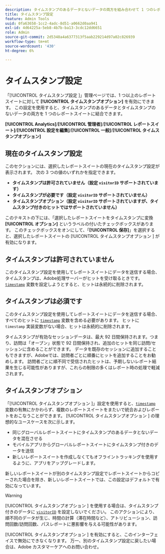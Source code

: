 ```yaml
---
description: タイムスタンプのあるデータとないデータの両方を組み合わせて 1 つのレポートスイートにします。
title: タイムスタンプ設定
feature: Admin Tools
uuid: 0fa63658-1cc2-4adc-8d51-a0662d0aa941
exl-id: 4d64225a-5eb8-4b7b-ba13-3cdc12dd6651
role: Admin
source-git-commit: 2d5348a4a6377313f5aab229214d97a02c826939
workflow-type: tm+mt
source-wordcount: '430'
ht-degree: 6%

---
```


# タイムスタンプ設定

「[!UICONTROL  タイムスタンプ設定 ]」管理ページでは、1 つ以上のレポートスイートに対して **[!UICONTROL タイムスタンプオプション]** を有効にできます。 この設定を使用すると、タイムスタンプのあるデータとタイムスタンプのないデータの両方を 1 つのレポートスイートに結合できます。

**[!UICONTROL Analytics]**/**[!UICONTROL 管理者]**/**[!UICONTROL レポートスイート]**/**[!UICONTROL 設定を編集]**/**[!UICONTROL 一般]**/**[!UICONTROL タイムスタンプオプション]**

## 現在のタイムスタンプ設定

このセクションには、選択したレポートスイートの現在のタイムスタンプ設定が表示されます。 次の 3 つの値のいずれかを指定できます。

* **タイムスタンプは許可されていません（設定 `visitorID` サポートされています）**
* **タイムスタンプが必要です（設定 `visitorID` サポートされていません）**
* **タイムスタンプオプション（設定 `visitorID` サポートされていますが、タイムスタンプ付きのヒットではサポートされていません）**

このテキストの下には、「選択したレポートスイートをタイムスタンプに変換 **[!UICONTROL オプション]** というラベルの付いたチェックボックスがあります。 このチェックボックスをオンにして、「**[!UICONTROL 保存]**」を選択すると、選択したレポートスイートの [!UICONTROL  タイムスタンプオプション ] が有効になります。

## タイムスタンプは許可されていません

このタイムスタンプ設定を使用してレポートスイートにデータを送信する場合、タイムスタンプは、Adobe処理サーバーがヒットを受け取るときです。 [`timestamp`](/help/implement/vars/page-vars/timestamp.md) 変数を設定しようとすると、ヒットは永続的に削除されます。

## タイムスタンプは必須です

このタイムスタンプ設定を使用してレポートスイートにデータを送信する場合、すべてのヒットに [`timestamp`](/help/implement/vars/page-vars/timestamp.md) 変数を含める必要があります。 ヒットに `timestamp` 実装変数がない場合、ヒットは永続的に削除されます。

タイムスタンプが有効なセッションデータは、最大 92 日間保持されます。つまり、訪問は「オープン」状態で 92 日間保持され、追加のヒットを同じ訪問/セッションに含めることができます。 データを既存のセッションに追加することもできますが、Adobeでは、訪問者ごとに順番にヒットを追加することをお勧めします。 訪問者ごとに順不同で受信されたヒットは、予期しないレポート結果を生じる可能性がありますが、これらの制限の多くはレポート時の処理で軽減されます。

## タイムスタンプオプション

「[!UICONTROL  タイムスタンプオプション ]」設定を使用すると、[`timestamp`](/help/implement/vars/page-vars/timestamp.md) 変数の有無にかかわらず、複数のレポートスイートをまたいで統合およびレポートをおこなうことができます。 [!UICONTROL  タイムスタンプオプション ] の理想的なユースケースを次に示します。

* 同じグローバルレポートスイートにタイムスタンプのあるデータとないデータを混在させる
* モバイルアプリからグローバルレポートスイートにタイムスタンプ付きのデータを送信
* 新しいレポートスイートを作成しなくてもオフライントラッキングを使用するように、アプリをアップグレードします。

新しいレポートスイートが別のタイムスタンプ設定でレポートスイートからコピーされた場合を除き、新しいレポートスイートでは、この設定はデフォルトで有効になっています。

>[!WARNING]
>
>[!UICONTROL  タイムスタンプオプション ] を使用する場合は、タイムスタンプ付きのデータに [`visitorID`](/help/implement/vars/config-vars/visitorid.md) を設定しないでください。 このアクションにより、順不同のデータが生じ、時間の計算（滞在時間など）、アトリビューション、訪問回数/訪問回数、パスレポートに悪影響を与える可能性があります。

[!UICONTROL  タイムスタンプオプション ] を有効にすると、このインターフェイスで無効にできなくなります。 万一、別のタイムスタンプ設定に戻したい場合は、Adobe カスタマーケアへのお問い合わせ。
